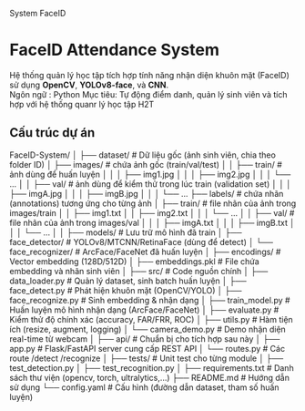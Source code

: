 System FaceID
# FaceID Attendance System

Hệ thống quản lý học tập tích hợp tính năng nhận diện khuôn mặt (FaceID) sử dụng **OpenCV**, **YOLOv8-face**, và **CNN**.  
Ngôn ngữ : Python
Mục tiêu: Tự động điểm danh, quản lý sinh viên và tích hợp với hệ thống quanr lý học tập H2T

## Cấu trúc dự án

FaceID-System/
│
├── dataset/                # Dữ liệu gốc (ảnh sinh viên, chia theo folder ID)
│   ├── images/              # chứa ảnh gốc (train/val/test)
│   │   ├── train/           # ảnh dùng để huấn luyện
│   │   │   ├── img1.jpg
│   │   │   ├── img2.jpg
│   │   │   └── ...
│   │   ├── val/   # ảnh dùng để kiểm thử trong lúc train (validation set)
│   │   │   ├── imgA.jpg
│   │   │   ├── imgB.jpg
│   │   │   └── ...
    ├── labels/ # chứa nhãn (annotations) tương ứng cho từng ảnh
    │   ├── train/   # file nhãn của ảnh trong images/train
    │   │   ├── img1.txt
    │   │   ├── img2.txt
│   │   │   └── ...
│   │   ├── val/     # file nhãn của ảnh trong images/val
│   │   │   ├── imgA.txt
│   │   │   ├── imgB.txt
│   │   │   └── ...
│
│
├── models/                 # Lưu trữ mô hình đã train
│   ├── face_detector/      # YOLOv8/MTCNN/RetinaFace (dùng để detect)
│   └── face_recognizer/    # ArcFace/FaceNet đã huấn luyện
│
├── encodings/              # Vector embedding (128D/512D)
│   ├── embeddings.pkl      # File chứa embedding và nhãn sinh viên
│
├── src/                    # Code nguồn chính
│   ├── data_loader.py      # Quản lý dataset, sinh batch huấn luyện
│   ├── face_detect.py      # Phát hiện khuôn mặt (OpenCV/YOLO)
│   ├── face_recognize.py   # Sinh embedding & nhận dạng
│   ├── train_model.py      # Huấn luyện mô hình nhận dạng (ArcFace/FaceNet)
│   ├── evaluate.py         # Kiểm thử độ chính xác (accuracy, FAR/FRR, ROC)
│   ├── utils.py            # Hàm tiện ích (resize, augment, logging)
│   └── camera_demo.py      # Demo nhận diện real-time từ webcam
│
├── api/                    # Chuẩn bị cho tích hợp sau này
│   ├── app.py              # Flask/FastAPI server cung cấp REST API
│   └── routes.py           # Các route /detect /recognize
│
├── tests/                  # Unit test cho từng module
│   ├── test_detection.py
│   ├── test_recognition.py
│
├── requirements.txt        # Danh sách thư viện (opencv, torch, ultralytics,…)
├── README.md               # Hướng dẫn sử dụng
└── config.yaml             # Cấu hình (đường dẫn dataset, tham số huấn luyện)

